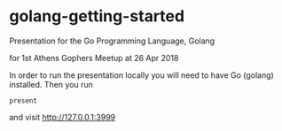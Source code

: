 # golang-getting-started
Presentation for the Go Programming Language, Golang

for 1st Athens Gophers Meetup at 26 Apr 2018

In order to run the presentation locally you will need to have Go (golang) installed. Then you run

    present

and visit http://127.0.0.1:3999
